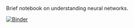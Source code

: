 Brief notebook on understanding neural networks.

[![Binder](https://mybinder.org/badge_logo.svg)](https://mybinder.org/v2/gh/guidoAI/understanding_neural_networks/HEAD?urlpath=%2Fdoc%2Ftree%2FUnderstanding+neural+networks.ipynb)

